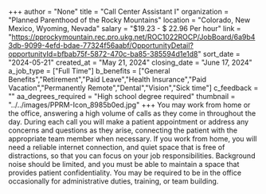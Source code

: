 +++
author = "None"
title = "Call Center Assistant I"
organization = "Planned Parenthood of the Rocky Mountains"
location = "Colorado, New Mexico, Wyoming, Nevada"
salary = "$19.23 - $ 22.96 Per hour"
link = "https://pprockymountain.rec.pro.ukg.net/ROC1022ROCP/JobBoard/6a9b43db-9099-4efd-bdae-77324f56aabf/OpportunityDetail?opportunityId=bfbab75f-5872-470c-ba85-385594d1e1d8"
sort_date = "2024-05-21"
created_at = "May 21, 2024"
closing_date = "June 17, 2024"
a_job_type = ["Full Time"]
b_benefits = ["General Benefits","Retirement","Paid Leave","Health Insurance","Paid Vacation","Permanently Remote","Dental","Vision","Sick time"]
c_feedback = ""
aa_degrees_required = "High school degree required"
thumbnail = "../../images/PPRM-Icon_8985b0ed.jpg"
+++
 You may work from home or the office, answering a high volume of calls as they come in throughout the day. During each call you will make a patient appointment or address any concerns and questions as they arise, connecting the patient with the appropriate team member when necessary. If you work from home, you will need a reliable internet connection, and quiet space that is free of distractions, so that you can focus on your job responsibilities. Background noise should be limited, and you must be able to maintain a space that provides patient confidentiality. You may be required to be in the office occasionally for administrative duties, training, or team building.
 